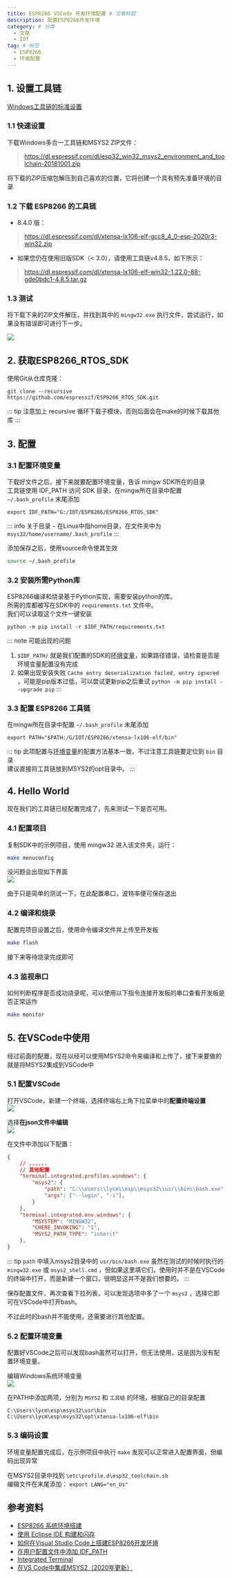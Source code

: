 ```yaml
---
title: ESP8266 VSCode 开发环境配置 # 文章标题
description: 配置ESP8266开发环境
category: # 分类
  - 文章
  - IOT
tag: # 标签
  - ESP8266
  - 环境配置
---
```


## 1. 设置工具链
[Windows工具链的标准设置](https://docs.espressif.com/projects/esp8266-rtos-sdk/en/latest/get-started/windows-setup.html)

### 1.1 快速设置

下载Windows多合一工具链和MSYS2 ZIP文件：  
><https://dl.espressif.com/dl/esp32_win32_msys2_environment_and_toolchain-20181001.zip>

将下载的ZIP压缩包解压到自己喜欢的位置，它将创建一个具有预先准备环境的目录

### 1.2 下载 ESP8266 的工具链
- 8.4.0 版：  
><https://dl.espressif.com/dl/xtensa-lx106-elf-gcc8_4_0-esp-2020r3-win32.zip>

- 如果您仍在使用旧版SDK（< 3.0），请使用工具链v4.8.5，如下所示：  
><https://dl.espressif.com/dl/xtensa-lx106-elf-win32-1.22.0-88-gde0bdc1-4.8.5.tar.gz>

### 1.3 测试
将下载下来的ZIP文件解压，并找到其中的 `mingw32.exe` 执行文件，尝试运行，如果没有错误即可进行下一步。  

![](https://img.lycm.xyz/img/20220712173125.png)  

## 2. 获取ESP8266_RTOS_SDK
使用Git从仓库克隆：
```git
git clone --recursive https://github.com/espressif/ESP8266_RTOS_SDK.git
```
::: tip
注意加上 recursive 循环下载子模块，否则后面会在make的时候下载其他库
:::

## 3. 配置
### 3.1 配置环境变量
下载好文件之后，接下来就要配置环境变量，告诉 mingw SDK所在的目录  
工具链使用 IDF_PATH 访问 SDK 目录，在mingw所在目录中配置 `~/.bash_profile` 末尾添加  
```vim
export IDF_PATH="G:/IOT/ESP8266/ESP8266_RTOS_SDK"
```
::: info 关于目录
`~` 在Linux中指home目录，在文件夹中为 `msys32/home/username/.bash_profile`
:::

添加保存之后，使用source命令使其生效
```bash
source ~/.bash_profile
```
### 3.2 安装所需Python库
ESP8266编译和烧录基于Python实现，需要安装python的库。  
所需的库都被写在SDK中的 `requirements.txt` 文件中。  
我们可以读取这个文件一键安装
```pip
python -m pip install -r $IDF_PATH/requirements.txt
```
::: note 可能出现的问题
1. `$IDF_PATH/` 就是我们配置的SDK的[环境变量](#_3-1-配置环境变量)，如果路径错误，请检查是否是环境变量配置没有完成
2. 如果出现安装失败 `Cache entry deserialization failed, entry ignored` ，可能是pip版本过低，可以尝试更新pip之后重试 `python -m pip install --upgrade pip`
:::
### 3.3 配置 ESP8266 工具链
在mingw所在目录中配置 `~/.bash_profile` 末尾添加  
```vim
export PATH="$PATH:/G/IOT/ESP8266/xtensa-lx106-elf/bin"
```
::: tip
此项配置与[环境变量](#_3-1-配置环境变量)的配置方法基本一致，不过注意工具链要定位到 `bin` 目录  
建议直接将工具链放到MSYS2的opt目录中。
:::

## 4. Hello World
现在我们的工具链已经配置完成了，先来测试一下是否可用。  
### 4.1 配置项目
复制SDK中的示例项目，使用 mingw32 进入该文件夹，运行：
```bash
make menuconfig
```
没问题会出现如下界面  
![](https://img.lycm.xyz/img/20220712222347.png)    

由于只是简单的测试一下，在此配置串口，波特率便可保存退出  
### 4.2 编译和烧录
配置完项目设置之后，使用命令编译文件并上传至开发板
```bash
make flash
```
接下来等待烧录完成即可
### 4.3 监视串口
如何判断程序是否成功烧录呢，可以使用以下指令连接开发板的串口查看开发板是否正常运作
```bash
make monitor
```

## 5. 在VSCode中使用
经过前面的配置，现在以经可以使用MSYS2命令来编译和上传了，接下来要做的就是将MSYS2集成到VSCode中
### 5.1 配置VSCode
打开VSCode，新建一个终端，选择终端右上角下拉菜单中的**配置终端设置**  
![](https://img.lycm.xyz/img/20220713174217.png)

选择**在json文件中编辑**  
![](https://img.lycm.xyz/img/20220713174317.png)

在文件中添加以下配置：
```json
{
	// ......
	// 其他配置
    "terminal.integrated.profiles.windows": {
        "msys2": {
            "path": "C:\\Users\\lycm\\esp\\msys32\\usr\\bin\\bash.exe",
            "args": ["--login", "-i"],
        }
    },
    "terminal.integrated.env.windows": {
        "MSYSTEM": "MINGW32",
        "CHERE_INVOKING": "1",
        "MSYS2_PATH_TYPE": "inherit"
    },
}
```
::: tip
`path` 中填入msys2目录中的 `usr/bin/bash.exe` 虽然在测试的时候时执行的 `mingw32.exe` 或 `msys2_shell.cmd` ，但如果这里填它们，使用时并不是在VSCode的终端中打开，而是新建一个窗口，很明显这并不是我们想要的。
:::

保存配置文件，再次查看下拉列表，可以发现选项中多了一个 `msys2` ，选择它即可在VSCode中打开bash。  

不过此时的bash并不能使用，还需要进行其他配置。

### 5.2 配置环境变量
配置好VSCode之后可以发现bash虽然可以打开，但无法使用，这是因为没有配置环境变量。  

编辑Windows系统环境变量  
![](https://img.lycm.xyz/img/20220713180231.png)

在PATH中添加两项，分别为 `MSYS2` 和 `工具链` 的环境，根据自己的目录配置
```text
C:\Users\lycm\esp\msys32\usr\bin
C:\Users\lycm\esp\msys32\opt\xtensa-lx106-elf\bin
```

### 5.3 编码设置
环境变量配置完成后，在示例项目中执行 `make` 发现可以正常进入配置界面，但编码出现异常  

在MSYS2目录中找到 `\etc\profile.d\esp32_toolchain.sh`   
编辑文件在末尾添加： `export LANG="en_Us"` 
## 参考资料
- [ESP8266 系统环境搭建](https://www.cnblogs.com/warcraft/p/16364238.html)  
- [使用 Eclipse IDE 构建和闪存](https://docs.espressif.com/projects/esp8266-rtos-sdk/en/latest/get-started/eclipse-setup.html)  
- [如何在Visual Studio Code上搭建ESP8266开发环境](https://github.com/xiaolongba/esp8266/blob/master/%E5%AD%A6%E4%B9%A0%E5%BF%83%E5%BE%97%E6%96%87%E7%AB%A0/%E5%A6%82%E4%BD%95%E5%9C%A8Visual%20Studio%20Code%E4%B8%8A%E6%90%AD%E5%BB%BAESP8266%E5%BC%80%E5%8F%91%E7%8E%AF%E5%A2%83.md)  
- [在用户配置文件中添加 IDF_PATH](https://docs.espressif.com/projects/esp-idf/zh_CN/v3.3.5/get-started/add-idf_path-to-profile.html)  
- [Integrated Terminal](https://code.visualstudio.com/docs/editor/integrated-terminal)  
- [在VS Code中集成MSYS2（2020年更新）](https://zhuanlan.zhihu.com/p/115006022)  
